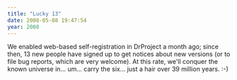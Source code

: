 ```yaml
---
title: "Lucky 13"
date: 2008-05-08 19:47:54
year: 2008
---
```

We enabled web-based self-registration in DrProject a month ago; since then, 13 new people have signed up to get notices about new versions (or to file bug reports, which are very welcome).  At this rate, we'll conquer the known universe in... um... carry the six... just a hair over 39 million years. :-)
